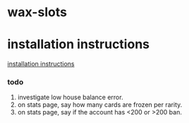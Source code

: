 # wax-slots

# installation instructions

  [installation instructions](docs/installation.md)

### todo

1. investigate low house balance error.
2. on stats page, say how many cards are frozen per rarity.
3. on stats page, say if the account has <200 or >200 ban.
